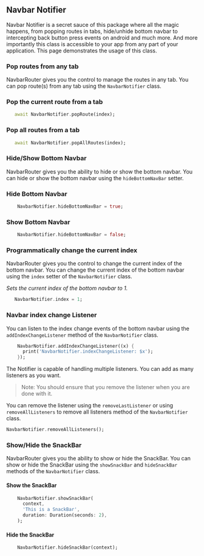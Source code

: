 ## Navbar Notifier

Navbar Notifier is a secret sauce of this package where all the magic happens, from popping routes in tabs, hide/unhide bottom navbar to intercepting back button press events on android and much more. And more importantly this class is accessible to your app from any part of your application. This page demonstrates the usage of this class.

### Pop routes from any tab

NavbarRouter gives you the control to manage the routes in any tab. You can pop route(s) from any tab using the `NavbarNotifier` class.

### Pop the current route from a tab

```dart
   await NavbarNotifier.popRoute(index);
```

### Pop all routes from a tab
```dart
   await NavbarNotifier.popAllRoutes(index);
```

### Hide/Show Bottom Navbar

NavbarRouter gives you the ability to hide or show the bottom navbar. You can hide or show the bottom navbar using the `hideBottomNavBar` setter.

### Hide Bottom Navbar
```dart
    NavbarNotifier.hideBottomNavBar = true;
```

### Show Bottom Navbar
```dart
    NavbarNotifier.hideBottomNavBar = false;
```

### Programmatically change the current index

NavbarRouter gives you the control to change the current index of the bottom navbar. You can change the current index of the bottom navbar using the `index` setter of the `NavbarNotifier` class.

*Sets the current index of the bottom navbar to 1.*

```dart
   NavbarNotifier.index = 1;
```

### Navbar index change Listener

You can listen to the index change events of the bottom navbar using the `addIndexChangeListener` method of the `NavbarNotifier` class.

```dart
    NavbarNotifier.addIndexChangeListener((x) {
      print('NavbarNotifier.indexChangeListener: $x');
    });
```

The Notifier is capable of handling multiple listeners. You can add as many listeners as you want.

> Note: You should ensure that you remove the listener when you are done with it.

You can remove the listener using the `removeLastListener` or using `removeAllListeners` to remove all listeners method of the `NavbarNotifier` class.

```dart
NavbarNotifier.removeAllListeners();
```
### Show/Hide the SnackBar

NavbarRouter gives you the ability to show or hide the SnackBar. You can show or hide the SnackBar using the `showSnackBar` and `hideSnackBar` methods of the `NavbarNotifier` class.

#### Show the SnackBar
```dart
    NavbarNotifier.showSnackBar(
      context,
      'This is a SnackBar',
      duration: Duration(seconds: 2),
    );
```

#### Hide the SnackBar
```dart
    NavbarNotifier.hideSnackBar(context);
```







